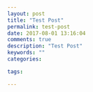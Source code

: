 ```yaml
---
layout: post
title: "Test Post"
permalink: test-post
date: 2017-08-01 13:16:04
comments: true
description: "Test Post"
keywords: ""
categories:

tags:

---
```

